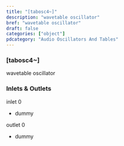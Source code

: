 ```yaml
---
title: "[tabosc4~]"
description: "wavetable oscillator"
bref: "wavetable oscillator"
draft: false
categories: ["object"]
pdcategory: "Audio Oscillators And Tables"
---
```


### [tabosc4~]

wavetable oscillator

### Inlets & Outlets

inlet 0

 - dummy

outlet 0

 - dummy
 
